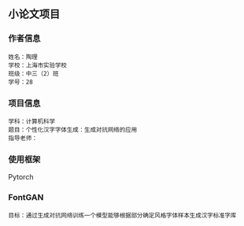 ## 小论文项目
### 作者信息
    姓名：陶理
    学校：上海市实验学校
    班级：中三（2）班
    学号：28
### 项目信息
    学科：计算机科学
    题目：个性化汉字字体生成：生成对抗网络的应用
    指导老师：
### 使用框架
Pytorch
### FontGAN
    目标：通过生成对抗网络训练一个模型能够根据部分确定风格字体样本生成汉字标准字库